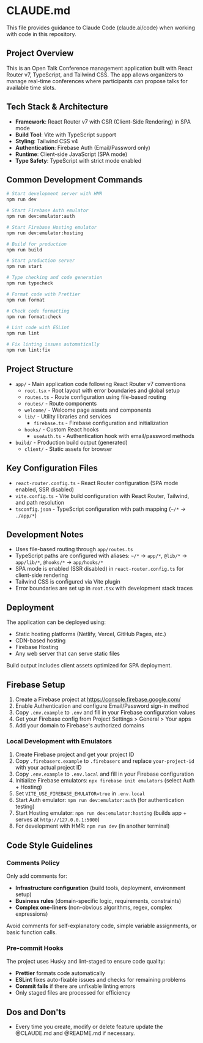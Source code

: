 # CLAUDE.md

This file provides guidance to Claude Code (claude.ai/code) when working with code in this repository.

## Project Overview

This is an Open Talk Conference management application built with React Router v7, TypeScript, and Tailwind CSS. The app allows organizers to manage real-time conferences where participants can propose talks for available time slots.

## Tech Stack & Architecture

- **Framework**: React Router v7 with CSR (Client-Side Rendering) in SPA mode
- **Build Tool**: Vite with TypeScript support
- **Styling**: Tailwind CSS v4
- **Authentication**: Firebase Auth (Email/Password only)
- **Runtime**: Client-side JavaScript (SPA mode)
- **Type Safety**: TypeScript with strict mode enabled

## Common Development Commands

```bash
# Start development server with HMR
npm run dev

# Start Firebase Auth emulator
npm run dev:emulator:auth

# Start Firebase Hosting emulator
npm run dev:emulator:hosting

# Build for production
npm run build

# Start production server
npm run start

# Type checking and code generation
npm run typecheck

# Format code with Prettier
npm run format

# Check code formatting
npm run format:check

# Lint code with ESLint
npm run lint

# Fix linting issues automatically
npm run lint:fix
```

## Project Structure

- `app/` - Main application code following React Router v7 conventions
  - `root.tsx` - Root layout with error boundaries and global setup
  - `routes.ts` - Route configuration using file-based routing
  - `routes/` - Route components
  - `welcome/` - Welcome page assets and components
  - `lib/` - Utility libraries and services
    - `firebase.ts` - Firebase configuration and initialization
  - `hooks/` - Custom React hooks
    - `useAuth.ts` - Authentication hook with email/password methods
- `build/` - Production build output (generated)
  - `client/` - Static assets for browser

## Key Configuration Files

- `react-router.config.ts` - React Router configuration (SPA mode enabled, SSR disabled)
- `vite.config.ts` - Vite build configuration with React Router, Tailwind, and path resolution
- `tsconfig.json` - TypeScript configuration with path mapping (`~/*` → `./app/*`)

## Development Notes

- Uses file-based routing through `app/routes.ts`
- TypeScript paths are configured with aliases: `~/*` → `app/*`, `@lib/*` → `app/lib/*`, `@hooks/*` → `app/hooks/*`
- SPA mode is enabled (SSR disabled) in `react-router.config.ts` for client-side rendering
- Tailwind CSS is configured via Vite plugin
- Error boundaries are set up in `root.tsx` with development stack traces

## Deployment

The application can be deployed using:

- Static hosting platforms (Netlify, Vercel, GitHub Pages, etc.)
- CDN-based hosting
- Firebase Hosting
- Any web server that can serve static files

Build output includes client assets optimized for SPA deployment.

## Firebase Setup

1. Create a Firebase project at https://console.firebase.google.com/
2. Enable Authentication and configure Email/Password sign-in method
3. Copy `.env.example` to `.env` and fill in your Firebase configuration values
4. Get your Firebase config from Project Settings > General > Your apps
5. Add your domain to Firebase's authorized domains

### Local Development with Emulators
1. Create Firebase project and get your project ID
2. Copy `.firebaserc.example` to `.firebaserc` and replace `your-project-id` with your actual project ID
3. Copy `.env.example` to `.env.local` and fill in your Firebase configuration
4. Initialize Firebase emulators: `npx firebase init emulators` (select Auth + Hosting)
5. Set `VITE_USE_FIREBASE_EMULATOR=true` in `.env.local`
6. Start Auth emulator: `npm run dev:emulator:auth` (for authentication testing)
7. Start Hosting emulator: `npm run dev:emulator:hosting` (builds app + serves at `http://127.0.0.1:5000`)
8. For development with HMR: `npm run dev` (in another terminal)

## Code Style Guidelines

### Comments Policy
Only add comments for:
- **Infrastructure configuration** (build tools, deployment, environment setup)
- **Business rules** (domain-specific logic, requirements, constraints)
- **Complex one-liners** (non-obvious algorithms, regex, complex expressions)

Avoid comments for self-explanatory code, simple variable assignments, or basic function calls.

### Pre-commit Hooks
The project uses Husky and lint-staged to ensure code quality:
- **Prettier** formats code automatically
- **ESLint** fixes auto-fixable issues and checks for remaining problems
- **Commit fails** if there are unfixable linting errors
- Only staged files are processed for efficiency

## Dos and Don'ts

- Every time you create, modify or delete feature update the @CLAUDE.md and @README.md if necessary.
